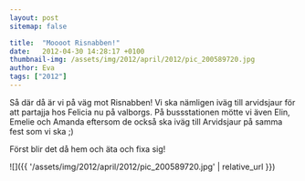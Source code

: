 ```yaml
---
layout: post
sitemap: false

title:  "Moooot Risnabben!"
date:   2012-04-30 14:28:17 +0100
thumbnail-img: /assets/img/2012/april/2012/pic_200589720.jpg
author: Eva
tags: ["2012"]
---
```


Så där då är vi på väg mot Risnabben! Vi ska nämligen iväg till arvidsjaur för att partajja hos Felicia nu på valborgs. På bussstationen mötte vi även Elin, Emelie och Amanda eftersom de också ska iväg till Arvidsjaur på samma fest som vi ska ;)

Först blir det då hem och äta och fixa sig!

![]({{ '/assets/img/2012/april/2012/pic_200589720.jpg'  | relative_url }})

